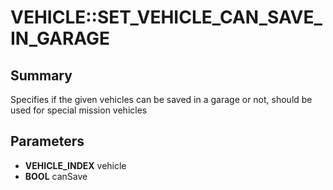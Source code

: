 # VEHICLE::SET_VEHICLE_CAN_SAVE_IN_GARAGE

## Summary
Specifies if the given vehicles can be saved in a garage or not, should be used for special mission vehicles

## Parameters
* **VEHICLE_INDEX** vehicle
* **BOOL** canSave